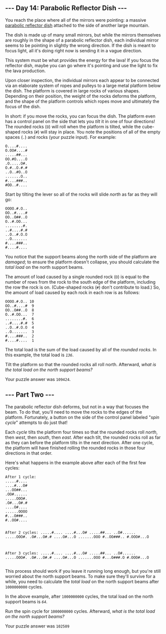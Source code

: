 <article class="day-desc"><h2>--- Day 14: Parabolic Reflector Dish ---</h2><p>You reach the place where all of the mirrors were pointing: a massive <a href="https://en.wikipedia.org/wiki/Parabolic_reflector" target="_blank">parabolic reflector dish</a> <span title="Why, where do you attach YOUR massive parabolic reflector dishes?">attached</span> to the side of another large mountain.</p>
<p>The dish is made up of many small mirrors, but while the mirrors themselves are roughly in the shape of a parabolic reflector dish, each individual mirror seems to be pointing in slightly the wrong direction. If the dish is meant to focus light, all it's doing right now is sending it in a vague direction.</p>
<p>This system must be what provides the energy for the lava! If you focus the reflector dish, maybe you can go where it's pointing and use the light to fix the lava production.</p>
<p>Upon closer inspection, the individual mirrors each appear to be connected via an elaborate system of ropes and pulleys to a large metal platform below the dish. The platform is covered in large rocks of various shapes. Depending on their position, the weight of the rocks deforms the platform, and the shape of the platform controls which ropes move and ultimately the focus of the dish.</p>
<p>In short: if you move the rocks, you can focus the dish. The platform even has a control panel on the side that lets you <em>tilt</em> it in one of four directions! The rounded rocks (<code>O</code>) will roll when the platform is tilted, while the cube-shaped rocks (<code>#</code>) will stay in place. You note the positions of all of the empty spaces (<code>.</code>) and rocks (your puzzle input). For example:</p>
<pre><code>O....#....
O.OO#....#
.....##...
OO.#O....O
.O.....O#.
O.#..O.#.#
..O..#O..O
.......O..
#....###..
#OO..#....
</code></pre>
<p>Start by tilting the lever so all of the rocks will slide <em>north</em> as far as they will go:</p>
<pre><code>OOOO.#.O..
OO..#....#
OO..O##..O
O..#.OO...
........#.
..#....#.#
..O..#.O.O
..O.......
#....###..
#....#....
</code></pre>
<p>You notice that the support beams along the north side of the platform are <em>damaged</em>; to ensure the platform doesn't collapse, you should calculate the <em>total load</em> on the north support beams.</p>
<p>The amount of load caused by a single rounded rock (<code>O</code>) is equal to the number of rows from the rock to the south edge of the platform, including the row the rock is on. (Cube-shaped rocks (<code>#</code>) don't contribute to load.) So, the amount of load caused by each rock in each row is as follows:</p>
<pre><code>OOOO.#.O.. 10
OO..#....#  9
OO..O##..O  8
O..#.OO...  7
........#.  6
..#....#.#  5
..O..#.O.O  4
..O.......  3
#....###..  2
#....#....  1
</code></pre>
<p>The total load is the sum of the load caused by all of the <em>rounded rocks</em>. In this example, the total load is <code><em>136</em></code>.</p>
<p>Tilt the platform so that the rounded rocks all roll north. Afterward, <em>what is the total load on the north support beams?</em></p>
</article>
<p>Your puzzle answer was <code>109424</code>.</p><article class="day-desc"><h2 id="part2">--- Part Two ---</h2><p>The parabolic reflector dish deforms, but not in a way that focuses the beam. To do that, you'll need to move the rocks to the edges of the platform. Fortunately, a button on the side of the control panel labeled "<em>spin cycle</em>" attempts to do just that!</p>
<p>Each <em>cycle</em> tilts the platform four times so that the rounded rocks roll <em>north</em>, then <em>west</em>, then <em>south</em>, then <em>east</em>. After each tilt, the rounded rocks roll as far as they can before the platform tilts in the next direction. After one cycle, the platform will have finished rolling the rounded rocks in those four directions in that order.</p>
<p>Here's what happens in the example above after each of the first few cycles:</p>
<pre><code>After 1 cycle:
.....#....
....#...O#
...OO##...
.OO#......
.....OOO#.
.O#...O#.#
....O#....
......OOOO
#...O###..
#..OO#....

After 2 cycles:
.....#....
....#...O#
.....##...
..O#......
.....OOO#.
.O#...O#.#
....O#...O
.......OOO
#..OO###..
#.OOO#...O

After 3 cycles:
.....#....
....#...O#
.....##...
..O#......
.....OOO#.
.O#...O#.#
....O#...O
.......OOO
#...O###.O
#.OOO#...O
</code></pre>
<p>This process should work if you leave it running long enough, but you're still worried about the north support beams. To make sure they'll survive for a while, you need to calculate the <em>total load</em> on the north support beams after <code>1000000000</code> cycles.</p>
<p>In the above example, after <code>1000000000</code> cycles, the total load on the north support beams is <code><em>64</em></code>.</p>
<p>Run the spin cycle for <code>1000000000</code> cycles. Afterward, <em>what is the total load on the north support beams?</em></p>
</article>
<p>Your puzzle answer was <code>102509</code>